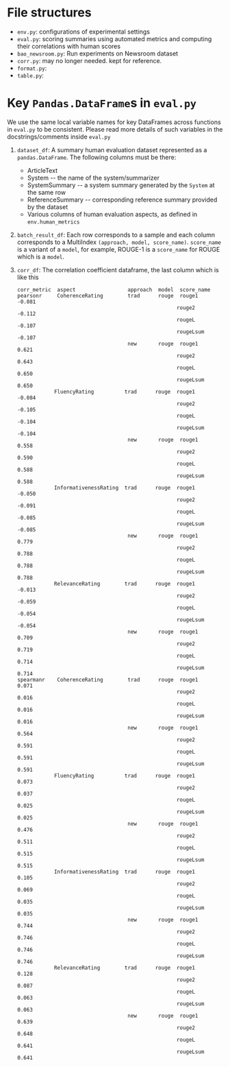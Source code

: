 # File structures
* `env.py`: configurations of experimental settings
* `eval.py`: scoring summaries using automated metrics and computing their correlations with human scores
* `bao_newsroom.py`: Run experiments on Newsroom dataset
* `corr.py`: may no longer needed. kept for reference. 
* `format.py`: 
* `table.py`: 


# Key `Pandas.DataFrame`s in `eval.py`
We use the same local variable names for key DataFrames across functions in `eval.py` to be consistent. 
Please read more details of such variables in the docstrings/comments inside `eval.py` 

1. `dataset_df`: A summary human evaluation dataset represented as a `pandas.DataFrame`. 
   The following columns must be there: 
   * ArticleText
   * System -- the name of the system/summarizer
   * SystemSummary -- a system summary generated by the `System` at the same row
   * ReferenceSummary -- corresponding reference summary provided by the dataset 
   * Various columns of human evaluation aspects, as defined in `env.human_metrics`
2. `batch_result_df`: Each row corresponds to a sample and each column corresponds to a MultiIndex `(approach, model, score_name)`. `score_name` is a variant of a `model`, for example, ROUGE-1 is a `score_name` for ROUGE which is a `model`. 
3. `corr_df`: The correlation coefficient dataframe, the last column which is like this

    ```
    corr_metric  aspect                 approach  model  score_name
    pearsonr     CoherenceRating        trad      rouge  rouge1       -0.081
                                                        rouge2       -0.112
                                                        rougeL       -0.107
                                                        rougeLsum    -0.107
                                        new       rouge  rouge1        0.621
                                                        rouge2        0.643
                                                        rougeL        0.650
                                                        rougeLsum     0.650
                FluencyRating          trad      rouge  rouge1       -0.084
                                                        rouge2       -0.105
                                                        rougeL       -0.104
                                                        rougeLsum    -0.104
                                        new       rouge  rouge1        0.558
                                                        rouge2        0.590
                                                        rougeL        0.588
                                                        rougeLsum     0.588
                InformativenessRating  trad      rouge  rouge1       -0.050
                                                        rouge2       -0.091
                                                        rougeL       -0.085
                                                        rougeLsum    -0.085
                                        new       rouge  rouge1        0.779
                                                        rouge2        0.788
                                                        rougeL        0.788
                                                        rougeLsum     0.788
                RelevanceRating        trad      rouge  rouge1       -0.013
                                                        rouge2       -0.059
                                                        rougeL       -0.054
                                                        rougeLsum    -0.054
                                        new       rouge  rouge1        0.709
                                                        rouge2        0.719
                                                        rougeL        0.714
                                                        rougeLsum     0.714
    spearmanr    CoherenceRating        trad      rouge  rouge1        0.071
                                                        rouge2        0.016
                                                        rougeL        0.016
                                                        rougeLsum     0.016
                                        new       rouge  rouge1        0.564
                                                        rouge2        0.591
                                                        rougeL        0.591
                                                        rougeLsum     0.591
                FluencyRating          trad      rouge  rouge1        0.073
                                                        rouge2        0.037
                                                        rougeL        0.025
                                                        rougeLsum     0.025
                                        new       rouge  rouge1        0.476
                                                        rouge2        0.511
                                                        rougeL        0.515
                                                        rougeLsum     0.515
                InformativenessRating  trad      rouge  rouge1        0.105
                                                        rouge2        0.069
                                                        rougeL        0.035
                                                        rougeLsum     0.035
                                        new       rouge  rouge1        0.744
                                                        rouge2        0.746
                                                        rougeL        0.746
                                                        rougeLsum     0.746
                RelevanceRating        trad      rouge  rouge1        0.128
                                                        rouge2        0.087
                                                        rougeL        0.063
                                                        rougeLsum     0.063
                                        new       rouge  rouge1        0.639
                                                        rouge2        0.648
                                                        rougeL        0.641
                                                        rougeLsum     0.641

    ```